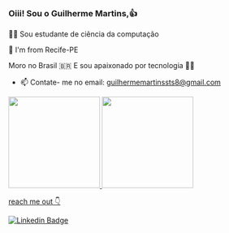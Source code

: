 ### Oiii! Sou o Guilherme Martins,👍

👨‍🎓 Sou estudante de ciência da computação

📍 I'm from Recife-PE

Moro no Brasil 🇧🇷 E sou apaixonado por tecnologia 👨‍💻

- 📫  Contate- me no email: guilhermemartinssts8@gmail.com
 
<div>
  <a href="https://github.com/Guilherme339">
  <img height="180em" src="https://github-readme-stats.vercel.app/api?username=TeacherSamanthaSilva&show_icons=true&theme=tokyonight&include_all_commits=true&count_private=true"/>
  <img height="180em" src="https://github-readme-stats.vercel.app/api/top-langs/?username=Guilherme339&layout=compact&langs_count=7&theme=tokyonight"/>
</div>



reach me out 👇

[![Linkedin Badge](https://img.shields.io/badge/-LinkedIn-blue?style=flat-square&logo=Linkedin&logoColor=white&link=https://www.linkedin.com/in/guilherme-martins-976096162/)](https://www.linkedin.com/in/guilherme-martins-97609612/) 

